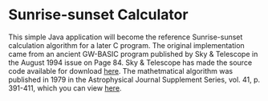 Sunrise-sunset Calculator
========================

This simple Java application will become the reference Sunrise-sunset calculation algorithm for a later C program.
The original implementation came from an ancient GW-BASIC program published by Sky & Telescope in the August 1994
issue on Page 84. Sky & Telescope has made the source code available for download 
[here](http://media.skyandtelescope.com/binary/sunup.bas). The mathetmatical algorithm was published in
1979 in the Astrophysical Journal Supplement Series, vol. 41, p. 391-411, which you can view
[here](http://articles.adsabs.harvard.edu//full/1979ApJS...41..391V/0000391.000.html).
